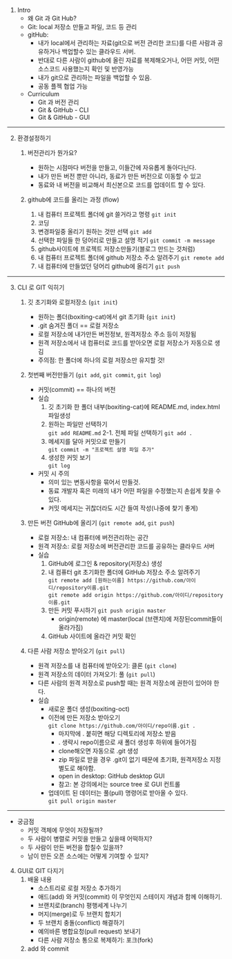 1. Intro
    - 왜 Git 과 Git Hub?
    - Git: local 저장소 만들고 파일, 코드 등 관리
    - gitHub: 
        - 내가 local에서 관리하는 자료(git으로 버전 관리한 코드)를 다른 사람과 공유하거나 백업할수 있는 클라우드 서버.
        - 반대로 다른 사람이 github에 올린 자료를 복제해오거나, 어떤 커밋, 어떤 소스코드 사용했는지 확인 및 반영가능
        - 내가 git으로 관리하는 파일을 백업할 수 있음.
        - 공동 플젝 협업 가능
    - Curriculum
        - Git 과 버전 관리
        - Git & GitHub - CLI
        - Git & GitHub - GUI
---
2. 환경설정하기
    1. 버전관리가 뭔가요?
        - 원하는 시점마다 버전을 만들고, 이들간에 자유롭게 돌아다닌다.
        - 내가 만든 버전 뿐만 아니라, 동료가 만든 버전으로 이동할 수 있고
        - 동료와 내 버전을 비교해서 최신본으로 코드를 업데이트 할 수 있다.

    2. github에 코드를 올리는 과정 (flow)
        1. 내 컴퓨터 프로젝트 폴더에 git 쓸거라고 명령 `git init`
        2. 코딩
        3. 변경파일중 올리기 원하는 것만 선택 `git add`
        4. 선택한 파일들 한 덩어리로 만들고 설명 적기 `git commit -m message`
        5. github사이트에 프로젝트 저장소만들기(블로그 만드는 것처럼) 
        6. 내 컴퓨터 프로젝트 폴더에 github 저장소 주소 알려주기 `git remote add`
        7. 내 컴퓨터에 만들었던 덩어리 github에 올리기 `git push`

---

3. CLI 로 GIT 익히기
    1. 깃 초기화와 로컬저장소 (`git init`)
        - 원하는 폴더(boxiting-cat)에서 git 초기화 (`git init`) 
        - .git 숨겨진 폴더 == 로컬 저장소
        - 로컬 저장소에 내가만든 버전정보, 원격저장소 주소 등이 저장됨
        - 원격 저장소에서 내 컴퓨터로 코드를 받아오면 로컬 저장소가 자동으로 생김
        - 주의점: 한 폴더에 하나의 로컬 저장소만 유지할 것!
        
    2. 첫번째 버전만들기 (`git add`, `git commit`, `git log`)
        - 커밋(commit) == 하나의 버전
        - 실습
            1. 깃 초기화 한 폴더 내부(boxiting-cat)에 README.md, index.html 파일생성
            2. 원하는 파일만 선택하기   
            `git add README.md`
            2-1. 전체 파일 선택하기
            `git add .`
            3. 메세지를 달아 커밋으로 만들기   
            `git commit -m "프로젝트 설명 파일 추가"`
            4. 생성한 커밋 보기  
            `git log`
        - 커밋 시 주의
            - 의미 있는 변동사항을 묶어서 만들것.
            - 동료 개발자 혹은 미래의 내가 어떤 파일을 수정했는지 손쉽게 찾을 수 있다.
            - 커밋 메세지는 귀찮더라도 시간 들여 작성(나중에 찾기 좋게)

    3. 만든 버전 GitHub에 올리기 (`git remote add`, `git push`)
        - 로컬 저장소: 내 컴퓨터에 버전관리하는 공간
        - 원격 저장소: 로컬 저장소에 버전관리한 코드를 공유하는 클라우드 서버
        - 실습
            1. GitHub에 로그인 & repository(저장소) 생성
            2. 내 컴퓨터 git 초기화한 폴더에 GitHub 저장소 주소 알려주기  
            `git remote add [원하는이름] https://github.com/아이디/repository이름.git`  
            `git remote add origin https://github.com/아이디/repository이름.git`  
            3. 만든 커밋 푸시하기
            ```git push origin master```
                - origin(remote) 에 master(local (브랜치)에 저장된commit들이 올라가짐)
            4. GitHub 사이트에 올라간 커밋 확인

    4. 다른 사람 저장소 받아오기 (`git pull`)
        - 원격 저장소를 내 컴퓨터에 받아오기: 클론 (`git clone`)
        - 원격 저장소의 데이터 가져오기: 풀 (`git pull`)
        - 다른 사람의 원격 저장소로 push할 때는 원격 저장소에 권한이 있어야 한다.
        - 실습
            - 새로운 폴더 생성(boxiting-oct)
            - 이전에 만든 저장소 받아오기  
                ```git clone https://github.com/아이디/repo이름.git .```
                - 마지막에 . 붙히면 해당 디렉토리에 저장소 받음
                - . 생략시 repo이름으로 새 폴더 생성후 하위에 들어가짐
                - clone해오면 자동으로 .git 생성
                - zip 파일로 받을 경우 .git이 없기 때문에 초기화, 원격저장소 지정 별도로 해야함.
                - open in desktop: GitHub desktop GUI
                - 참고: 본 강의에서는 source tree 로 GUI 컨트롤
            - 업데이트 된 데이터는 풀(pull) 명령어로 받아올 수 있다.  
                ```git pull origin master```

---
- 궁금점
    - 커밋 객체에 무엇이 저장될까?
    - 두 사람이 병렬로 커밋을 만들고 싶을때 어떡하지?
    - 두 사람이 만든 버전을 합칠수 있을까?
    - 남이 만든 오픈 소스에는 어떻게 기여할 수 있지?

4. GUI로 GIT 다지기
    1. 배울 내용
        - 소스트리로 로컬 저장소 추가하기
        - 애드(add) 와 커밋(commit) 이 무엇인지 스테이지 개념과 함께 이해하기.
        - 브랜치로(branch) 평행세계 나누기
        - 머지(merge)로 두 브랜치 합치기
        - 두 브랜치 충돌(conflict) 해결하기
        - 예의바른 병합요청(pull request) 보내기
        - 다른 사람 저장소 통으로 복제하기: 포크(fork)
    2. add 와 commit
        
